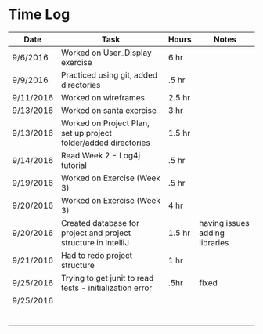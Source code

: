# Time Log

| Date | Task | Hours | Notes|
|------|------|-------|------|
| 9/6/2016 | Worked on User_Display exercise | 6 hr | |
| 9/9/2016 | Practiced using git, added directories | .5 hr | |
| 9/11/2016 | Worked on wireframes | 2.5 hr | |
| 9/13/2016 | Worked on santa exercise | 3 hr | |
| 9/13/2016 | Worked on Project Plan, set up project folder/added directories | 1.5 hr| |
| 9/14/2016 | Read Week 2 - Log4j tutorial | .5 hr | |
| 9/19/2016 | Worked on Exercise (Week 3) | .5 hr | |
| 9/20/2016 | Worked on Exercise (Week 3) | 4 hr | |
| 9/20/2016 | Created database for project and project structure in IntelliJ | 1.5 hr | having issues adding libraries |
| 9/21/2016 | Had to redo project structure | 1 hr | |
| 9/25/2016 | Trying to get junit to read tests - initialization error | .5hr | fixed |
| 9/25/2016 |  |  | |
|  |  |  | |
|  |  |  | |
|  |  |  | |
|  |  |  | |
|  |  |  | |
|  |  |  | |